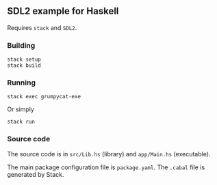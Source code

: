 ## SDL2 example for Haskell

Requires `stack` and `SDL2`.

### Building

    stack setup
    stack build

### Running

    stack exec grumpycat-exe

Or simply

    stack run

### Source code

The source code is in `src/Lib.hs` (library) and `app/Main.hs` (executable).

The main package configuration file is `package.yaml`. The `.cabal` file is generated by Stack.
